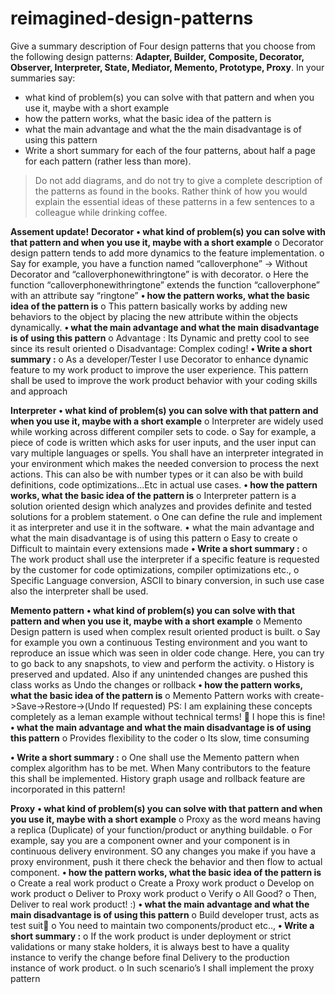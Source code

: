 # reimagined-design-patterns

Give a summary description of Four design patterns that you choose from the following design patterns: **Adapter,  Builder, Composite, Decorator, Observer, Interpreter, State, Mediator, Memento, Prototype, Proxy**. In your summaries say:

- what kind of problem(s) you can solve with that pattern and when you use it, maybe with a short example
- how the pattern works, what the basic idea of the pattern is
- what the main advantage and what the the main disadvantage is of using this pattern
- Write a short summary for each of the four patterns, about half a page for each pattern (rather less than more). 

> Do not add diagrams, and do not try to give a complete description of the patterns as found in the books. Rather think of how you would explain the essential ideas of these patterns in a few sentences to a colleague while drinking coffee.


**Assement update!**
**Decorator**
**•	what kind of problem(s) you can solve with that pattern and when you use it, maybe with a short example**
o	Decorator design pattern tends to add more dynamics to the feature implementation.
o	Say for example, you have a function named “calloverphone” -> Without Decorator and “calloverphonewithringtone” is with decorator. 
o	Here the function “calloverphonewithringtone” extends the function “calloverphone” with an attribute say “ringtone”
**•	how the pattern works, what the basic idea of the pattern is**
o	This pattern basically works by adding new behaviors to the object by placing the new attribute within the objects dynamically. 
**•	what the main advantage and what the main disadvantage is of using this pattern**
o	Advantage : Its Dynamic and pretty cool to see since its result oriented
o	Disadvantage: Complex coding!
**•	Write a short summary :**
o	As a developer/Tester I use Decorator to enhance dynamic feature to my work product to improve the user experience. This pattern shall be used to improve the work product behavior with your coding skills and approach

**Interpreter**
**•	what kind of problem(s) you can solve with that pattern and when you use it, maybe with a short example**
o	Interpreter are widely used while working across different compiler sets to code.
o	Say for example, a piece of code is written which asks for user inputs, and the user input can vary multiple languages or spells. You shall have an interpreter integrated in your environment which makes the needed conversion to process the next actions. This can also be with number types or it can also be with build definitions, code optimizations...Etc in actual use cases.
**•	how the pattern works, what the basic idea of the pattern is**
o	Interpreter pattern is a solution oriented design which analyzes and provides definite and tested solutions for a problem statement. 
o	One can define the rule and implement it as interpreter and use it in the software.
•	what the main advantage and what the main disadvantage is of using this pattern
o	Easy to create
o	Difficult to maintain every extensions made
**•	Write a short summary :**
o	The work product shall use the interpreter if a specific feature is requested by the customer for code optimizations, compiler optimizations etc.,
o	Specific Language conversion, ASCII to binary conversion, in such use case also the interpreter shall be used.

**Memento pattern**
**•	what kind of problem(s) you can solve with that pattern and when you use it, maybe with a short example**
o	Memento Design pattern is used when complex result oriented product is built.
o	Say for example you own a continuous Testing environment and you want to reproduce an issue which was seen in older code change. Here, you can try to go back to any snapshots, to view and perform the activity.
o	History is preserved and updated. Also if any unintended changes are pushed this class works as Undo the changes or rollback
**•	how the pattern works, what the basic idea of the pattern is**
o	Memento Pattern works with create->Save->Restore->(Undo If requested) 
PS: I am explaining these concepts completely as a leman example without technical terms!  I hope this is fine!
**•	what the main advantage and what the main disadvantage is of using this pattern**
o	Provides flexibility to the coder
o	Its slow, time consuming

**•	Write a short summary :**
o	One shall use the Memento pattern when complex algorithm has to be met. When Many contributors to the feature this shall be implemented. History graph usage and rollback feature are incorporated in this pattern!

**Proxy**
**•	what kind of problem(s) you can solve with that pattern and when you use it, maybe with a short example**
o	Proxy as the word means having a replica (Duplicate) of your function/product or anything buildable.
o	For example, say you are a component owner and your component is in continuous delivery environment. SO any changes you make if you have a proxy environment, push it there check the behavior and then flow to actual component.
**•	how the pattern works, what the basic idea of the pattern is**
o	Create a real work product
o	Create a Proxy work product
o	Develop on work product
o	Deliver to Proxy work product
o	Verify 
o	All Good?
o	Then, Deliver to real work product! :)
**•	what the main advantage and what the main disadvantage is of using this pattern**
o	Build developer trust, acts as test suit
o	You need to maintain two components/product etc..,
**•	Write a short summary :**
o	If the work product is under deployment or strict validations or many stake holders, it is always best to have a quality instance to verify the change before final Delivery to the production instance of work product.
o	In such scenario’s I shall implement the proxy pattern


